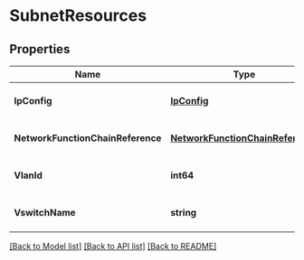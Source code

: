 # SubnetResources

## Properties
Name | Type | Description | Notes
------------ | ------------- | ------------- | -------------
**IpConfig** | [**IpConfig**](ip_config.md) |  | [optional] [default to null]
**NetworkFunctionChainReference** | [**NetworkFunctionChainReference**](network_function_chain_reference.md) |  | [optional] [default to null]
**VlanId** | **int64** |  | [optional] [default to null]
**VswitchName** | **string** |  | [optional] [default to null]

[[Back to Model list]](../README.md#documentation-for-models) [[Back to API list]](../README.md#documentation-for-api-endpoints) [[Back to README]](../README.md)


